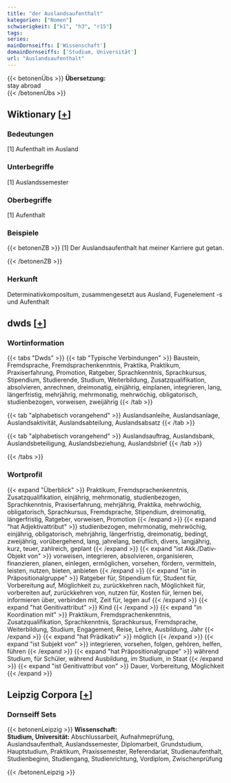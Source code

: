 ```yaml
---
title: "der Auslandsaufenthalt"
kategorien: ["Nomen"]
schwierigkeit: ["k1", "h3", "r15"]
tags:
series:
mainDornseiffs: ['Wissenschaft']
domainDornseiffs: ['Studium, Universität']
url: "Auslandsaufenthalt"
---
```


{{< betonenÜbs >}}
**Übersetzung:**  
stay abroad  
{{< /betonenÜbs >}}

## Wiktionary [[+](https://de.wiktionary.org/wiki/Auslandsaufenthalt)]

### Bedeutungen
[1] Aufenthalt im Ausland  

### Unterbegriffe
[1] Auslandssemester  

### Oberbegriffe
[1] Aufenthalt  

### Beispiele
{{< betonenZB >}}
[1] Der Auslandsaufenthalt hat meiner Karriere gut getan.  

{{< /betonenZB >}}
### Herkunft
Determinativkompositum, zusammengesetzt aus Ausland, Fugenelement -s und Aufenthalt  



## dwds [[+](https://www.dwds.de/wb/Auslandsaufenthalt)]

### Wortinformation
{{< tabs "Dwds" >}}
{{< tab "Typische Verbindungen" >}}
Baustein, Fremdsprache, Fremdsprachenkenntnis, Praktika, Praktikum, Praxiserfahrung, Promotion, Ratgeber, Sprachkenntnis, Sprachkursus, Stipendium, Studierende, Studium, Weiterbildung, Zusatzqualifikation, absolvieren, anrechnen, dreimonatig, einjährig, einplanen, integrieren, lang, längerfristig, mehrjährig, mehrmonatig, mehrwöchig, obligatorisch, studienbezogen, vorweisen, zweijährig
{{< /tab >}}

{{< tab "alphabetisch vorangehend" >}}
Auslandsanleihe, Auslandsanlage, Auslandsaktivität, Auslandsabteilung, Auslandsabsatz
{{< /tab >}}

{{< tab "alphabetisch vorangehend" >}}
Auslandsauftrag, Auslandsbank, Auslandsbeteiligung, Auslandsbeziehung, Auslandsbrief
{{< /tab >}}

{{< /tabs >}}

### Wortprofil
{{< expand "Überblick" >}} Praktikum, Fremdsprachenkenntnis, Zusatzqualifikation, einjährig, mehrmonatig, studienbezogen, Sprachkenntnis, Praxiserfahrung, mehrjährig, Praktika, mehrwöchig, obligatorisch, Sprachkursus, Fremdsprache, Stipendium, dreimonatig, längerfristig, Ratgeber, vorweisen, Promotion {{< /expand >}}
{{< expand "hat Adjektivattribut" >}} studienbezogen, mehrmonatig, mehrwöchig, einjährig, obligatorisch, mehrjährig, längerfristig, dreimonatig, bedingt, zweijährig, vorübergehend, lang, jahrelang, beruflich, divers, langjährig, kurz, teuer, zahlreich, geplant {{< /expand >}}
{{< expand "ist Akk./Dativ-Objekt von" >}} vorweisen, integrieren, absolvieren, organisieren, finanzieren, planen, einlegen, ermöglichen, vorsehen, fördern, vermitteln, leisten, nutzen, bieten, anbieten {{< /expand >}}
{{< expand "ist in Präpositionalgruppe" >}} Ratgeber für, Stipendium für, Student für, Vorbereitung auf, Möglichkeit zu, zurückkehren nach, Möglichkeit für, vorbereiten auf, zurückkehren von, nutzen für, Kosten für, lernen bei, informieren über, verbinden mit, Zeit für, legen auf {{< /expand >}}
{{< expand "hat Genitivattribut" >}} Kind {{< /expand >}}
{{< expand "in Koordination mit" >}} Praktikum, Fremdsprachenkenntnis, Zusatzqualifikation, Sprachkenntnis, Sprachkursus, Fremdsprache, Weiterbildung, Studium, Engagement, Reise, Lehre, Ausbildung, Jahr {{< /expand >}}
{{< expand "hat Prädikativ" >}} möglich {{< /expand >}}
{{< expand "ist Subjekt von" >}} integrieren, vorsehen, folgen, gehören, helfen, führen {{< /expand >}}
{{< expand "hat Präpositionalgruppe" >}} während Studium, für Schüler, während Ausbildung, im Studium, in Staat {{< /expand >}}
{{< expand "ist Genitivattribut von" >}} Dauer, Vorbereitung, Möglichkeit {{< /expand >}}

## Leipzig Corpora [[+](https://corpora.uni-leipzig.de/en/res?word=Auslandsaufenthalt&corpusId=deu_newscrawl-public_2018)]

### Dornseiff Sets
{{< betonenLeipzig >}}
**Wissenschaft:**  
**Studium, Universität:** Abschlussarbeit, Aufnahmeprüfung, Auslandsaufenthalt, Auslandssemester, Diplomarbeit, Grundstudium, Hauptstudium, Praktikum, Praxissemester, Referendariat, Studienaufenthalt, Studienbeginn, Studiengang, Studienrichtung, Vordiplom, Zwischenprüfung  

{{< /betonenLeipzig >}}
